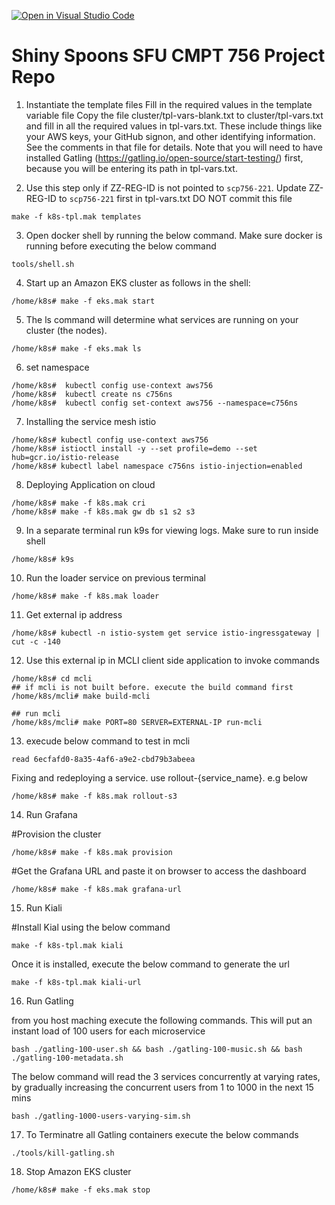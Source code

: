 [![Open in Visual Studio Code](https://classroom.github.com/assets/open-in-vscode-f059dc9a6f8d3a56e377f745f24479a46679e63a5d9fe6f495e02850cd0d8118.svg)](https://classroom.github.com/online_ide?assignment_repo_id=7080255&assignment_repo_type=AssignmentRepo)

# Shiny Spoons SFU CMPT 756 Project Repo

1. Instantiate the template files
   Fill in the required values in the template variable file
   Copy the file cluster/tpl-vars-blank.txt to cluster/tpl-vars.txt and fill in all the required values in tpl-vars.txt. These include things like your AWS keys, your GitHub signon, and other identifying information. See the comments in that file for details. Note that you will need to have installed Gatling (https://gatling.io/open-source/start-testing/) first, because you will be entering its path in tpl-vars.txt.

2. Use this step only if ZZ-REG-ID is not pointed to `scp756-221`. Update ZZ-REG-ID to `scp756-221` first in tpl-vars.txt DO NOT commit this file

```
make -f k8s-tpl.mak templates
```

3. Open docker shell by running the below command. Make sure docker is running before executing the below command

```
tools/shell.sh
```

4. Start up an Amazon EKS cluster as follows in the shell:

```
/home/k8s# make -f eks.mak start
```

5. The ls command will determine what services are running on your cluster (the nodes).

```
/home/k8s# make -f eks.mak ls
```

6. set namespace

```
/home/k8s#  kubectl config use-context aws756
/home/k8s#  kubectl create ns c756ns
/home/k8s#  kubectl config set-context aws756 --namespace=c756ns
```

7. Installing the service mesh istio

```
/home/k8s# kubectl config use-context aws756
/home/k8s# istioctl install -y --set profile=demo --set hub=gcr.io/istio-release
/home/k8s# kubectl label namespace c756ns istio-injection=enabled
```

8. Deploying Application on cloud

```
/home/k8s# make -f k8s.mak cri
/home/k8s# make -f k8s.mak gw db s1 s2 s3
```

9. In a separate terminal run k9s for viewing logs. Make sure to run inside shell

```
/home/k8s# k9s
```

10. Run the loader service on previous terminal

```
/home/k8s# make -f k8s.mak loader
```

11. Get external ip address

```
/home/k8s# kubectl -n istio-system get service istio-ingressgateway | cut -c -140
```

12. Use this external ip in MCLI client side application to invoke commands

```
/home/k8s# cd mcli
## if mcli is not built before. execute the build command first
/home/k8s/mcli# make build-mcli

## run mcli
/home/k8s/mcli# make PORT=80 SERVER=EXTERNAL-IP run-mcli
```

13. execude below command to test in mcli

```
read 6ecfafd0-8a35-4af6-a9e2-cbd79b3abeea
```

Fixing and redeploying a service. use rollout-{service_name}. e.g below

```
/home/k8s# make -f k8s.mak rollout-s3
```

14. Run Grafana

#Provision the cluster

```
/home/k8s# make -f k8s.mak provision
```

#Get the Grafana URL and paste it on browser to access the dashboard

```
/home/k8s# make -f k8s.mak grafana-url
```

15. Run Kiali

#Install Kial using the below command

```
make -f k8s-tpl.mak kiali
```

Once it is installed, execute the below command to generate the url

```
make -f k8s-tpl.mak kiali-url
```

16. Run Gatling

from you host maching execute the following commands. This will put an instant load of 100 users for each microservice

```
bash ./gatling-100-user.sh && bash ./gatling-100-music.sh && bash ./gatling-100-metadata.sh
```

The below command will read the 3 services concurrently at varying rates, by gradually increasing the concurrent users from 1 to 1000 in the next 15 mins

```
bash ./gatling-1000-users-varying-sim.sh
```

17. To Terminatre all Gatling containers execute the below commands

```
./tools/kill-gatling.sh
```

18. Stop Amazon EKS cluster

```
/home/k8s# make -f eks.mak stop
```
